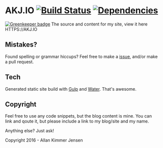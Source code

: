 # AKJ.IO  [![Build Status](https://travis-ci.org/Saturate/AKJIO.svg)](https://travis-ci.org/Saturate/AKJIO) [![Dependencies](https://david-dm.org/Saturate/AKJIO.svg)](https://david-dm.org/Saturate/AKJIO)

[![Greenkeeper badge](https://badges.greenkeeper.io/Saturate/AKJIO.svg)](https://greenkeeper.io/)
The source and content for my site, view it here HTTPS://AKJ.IO

## Mistakes?
Found spelling or grammar hiccups? Feel free to make a [issue](https://github.com/Saturate/AKJIO/issues), and/or make a pull request.

## Tech
Generated static site build with [Gulp](http://gulpjs.com/) and [Water](https://github.com/Saturate/gulp-water). That's awesome.

## Copyright
Feel free to use any code snippets, but the blog content is mine.
You can link and qoute it, but please include a link to my blog/site and my name.

Anything else? Just ask!

Copyright 2016 - Allan Kimmer Jensen

